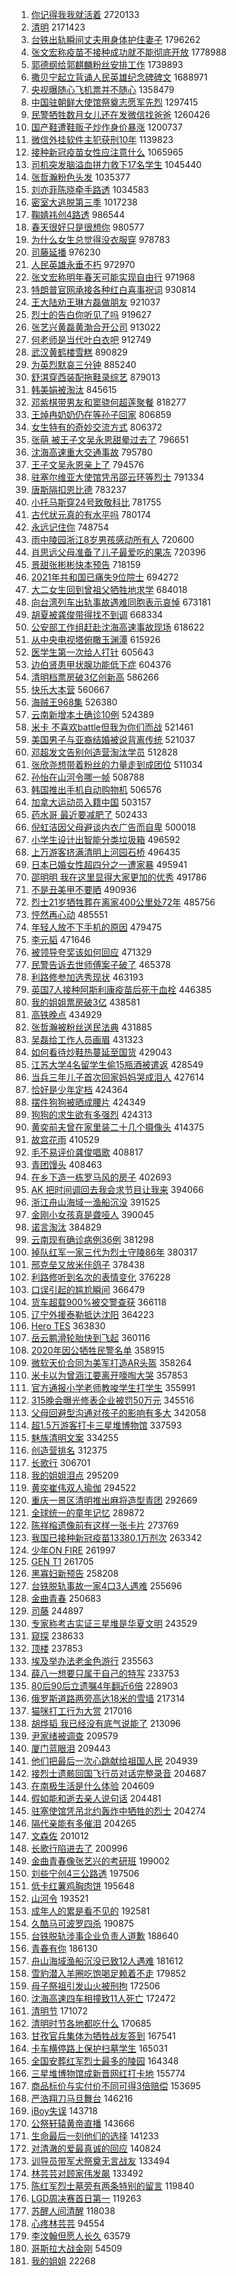 1. [你记得我我就活着](https://s.weibo.com/weibo?q=%23%E4%BD%A0%E8%AE%B0%E5%BE%97%E6%88%91%E6%88%91%E5%B0%B1%E6%B4%BB%E7%9D%80%23&Refer=top) 2720133
1. [清明](https://s.weibo.com/weibo?q=%23%E6%B8%85%E6%98%8E%23&Refer=top) 2171423
1. [台铁出轨瞬间丈夫用身体护住妻子](https://s.weibo.com/weibo?q=%E5%8F%B0%E9%93%81%E5%87%BA%E8%BD%A8%E7%9E%AC%E9%97%B4%E4%B8%88%E5%A4%AB%E7%94%A8%E8%BA%AB%E4%BD%93%E6%8A%A4%E4%BD%8F%E5%A6%BB%E5%AD%90&Refer=top) 1796262
1. [张文宏称疫苗不接种成功就不能彻底开放](https://s.weibo.com/weibo?q=%23%E5%BC%A0%E6%96%87%E5%AE%8F%E7%A7%B0%E7%96%AB%E8%8B%97%E4%B8%8D%E6%8E%A5%E7%A7%8D%E6%88%90%E5%8A%9F%E5%B0%B1%E4%B8%8D%E8%83%BD%E5%BD%BB%E5%BA%95%E5%BC%80%E6%94%BE%23&Refer=top) 1778988
1. [郭德纲给郭麒麟粉丝安排工作](https://s.weibo.com/weibo?q=%E9%83%AD%E5%BE%B7%E7%BA%B2%E7%BB%99%E9%83%AD%E9%BA%92%E9%BA%9F%E7%B2%89%E4%B8%9D%E5%AE%89%E6%8E%92%E5%B7%A5%E4%BD%9C&Refer=top) 1739893
1. [撒贝宁起立背诵人民英雄纪念碑碑文](https://s.weibo.com/weibo?q=%23%E6%92%92%E8%B4%9D%E5%AE%81%E8%B5%B7%E7%AB%8B%E8%83%8C%E8%AF%B5%E4%BA%BA%E6%B0%91%E8%8B%B1%E9%9B%84%E7%BA%AA%E5%BF%B5%E7%A2%91%E7%A2%91%E6%96%87%23&Refer=top) 1688971
1. [央视曝随心飞机票并不随心](https://s.weibo.com/weibo?q=%E5%A4%AE%E8%A7%86%E6%9B%9D%E9%9A%8F%E5%BF%83%E9%A3%9E%E6%9C%BA%E7%A5%A8%E5%B9%B6%E4%B8%8D%E9%9A%8F%E5%BF%83&Refer=top) 1358479
1. [中国驻朝鲜大使馆祭奠志愿军先烈](https://s.weibo.com/weibo?q=%23%E4%B8%AD%E5%9B%BD%E9%A9%BB%E6%9C%9D%E9%B2%9C%E5%A4%A7%E4%BD%BF%E9%A6%86%E7%A5%AD%E5%A5%A0%E5%BF%97%E6%84%BF%E5%86%9B%E5%85%88%E7%83%88%23&Refer=top) 1297415
1. [民警牺牲数月女儿还在发微信找爸爸](https://s.weibo.com/weibo?q=%23%E6%B0%91%E8%AD%A6%E7%89%BA%E7%89%B2%E6%95%B0%E6%9C%88%E5%A5%B3%E5%84%BF%E8%BF%98%E5%9C%A8%E5%8F%91%E5%BE%AE%E4%BF%A1%E6%89%BE%E7%88%B8%E7%88%B8%23&Refer=top) 1260426
1. [国产鞋遭鞋贩子炒作身价暴涨](https://s.weibo.com/weibo?q=%23%E5%9B%BD%E4%BA%A7%E9%9E%8B%E9%81%AD%E9%9E%8B%E8%B4%A9%E5%AD%90%E7%82%92%E4%BD%9C%E8%BA%AB%E4%BB%B7%E6%9A%B4%E6%B6%A8%23&Refer=top) 1200737
1. [微信外挂软件主犯获刑10年](https://s.weibo.com/weibo?q=%E5%BE%AE%E4%BF%A1%E5%A4%96%E6%8C%82%E8%BD%AF%E4%BB%B6%E4%B8%BB%E7%8A%AF%E8%8E%B7%E5%88%9110%E5%B9%B4&Refer=top) 1139823
1. [接种新冠疫苗女性应注意什么](https://s.weibo.com/weibo?q=%23%E6%8E%A5%E7%A7%8D%E6%96%B0%E5%86%A0%E7%96%AB%E8%8B%97%E5%A5%B3%E6%80%A7%E5%BA%94%E6%B3%A8%E6%84%8F%E4%BB%80%E4%B9%88%23&Refer=top) 1065965
1. [司机突发脑溢血拼力救下17名学生](https://s.weibo.com/weibo?q=%E5%8F%B8%E6%9C%BA%E7%AA%81%E5%8F%91%E8%84%91%E6%BA%A2%E8%A1%80%E6%8B%BC%E5%8A%9B%E6%95%91%E4%B8%8B17%E5%90%8D%E5%AD%A6%E7%94%9F&Refer=top) 1045440
1. [张哲瀚粉色头发](https://s.weibo.com/weibo?q=%23%E5%BC%A0%E5%93%B2%E7%80%9A%E7%B2%89%E8%89%B2%E5%A4%B4%E5%8F%91%23&Refer=top) 1035377
1. [刘亦菲陈晓牵手路透](https://s.weibo.com/weibo?q=%E5%88%98%E4%BA%A6%E8%8F%B2%E9%99%88%E6%99%93%E7%89%B5%E6%89%8B%E8%B7%AF%E9%80%8F&Refer=top) 1034583
1. [密室大逃脱第三季](https://s.weibo.com/weibo?q=%23%E5%AF%86%E5%AE%A4%E5%A4%A7%E9%80%83%E8%84%B1%E7%AC%AC%E4%B8%89%E5%AD%A3%23&Refer=top) 1017238
1. [鞠婧祎创4路透](https://s.weibo.com/weibo?q=%23%E9%9E%A0%E5%A9%A7%E7%A5%8E%E5%88%9B4%E8%B7%AF%E9%80%8F%23&Refer=top) 986544
1. [春天很好只是很想你](https://s.weibo.com/weibo?q=%23%E6%98%A5%E5%A4%A9%E5%BE%88%E5%A5%BD%E5%8F%AA%E6%98%AF%E5%BE%88%E6%83%B3%E4%BD%A0%23&Refer=top) 980577
1. [为什么女生总觉得没衣服穿](https://s.weibo.com/weibo?q=%23%E4%B8%BA%E4%BB%80%E4%B9%88%E5%A5%B3%E7%94%9F%E6%80%BB%E8%A7%89%E5%BE%97%E6%B2%A1%E8%A1%A3%E6%9C%8D%E7%A9%BF%23&Refer=top) 978783
1. [司藤延播](https://s.weibo.com/weibo?q=%E5%8F%B8%E8%97%A4%E5%BB%B6%E6%92%AD&Refer=top) 976230
1. [人民英雄永垂不朽](https://s.weibo.com/weibo?q=%23%E4%BA%BA%E6%B0%91%E8%8B%B1%E9%9B%84%E6%B0%B8%E5%9E%82%E4%B8%8D%E6%9C%BD%23&Refer=top) 972970
1. [张文宏称明年春天可能实现自由行](https://s.weibo.com/weibo?q=%E5%BC%A0%E6%96%87%E5%AE%8F%E7%A7%B0%E6%98%8E%E5%B9%B4%E6%98%A5%E5%A4%A9%E5%8F%AF%E8%83%BD%E5%AE%9E%E7%8E%B0%E8%87%AA%E7%94%B1%E8%A1%8C&Refer=top) 971968
1. [特朗普官网承接各种红白喜事祝词](https://s.weibo.com/weibo?q=%E7%89%B9%E6%9C%97%E6%99%AE%E5%AE%98%E7%BD%91%E6%89%BF%E6%8E%A5%E5%90%84%E7%A7%8D%E7%BA%A2%E7%99%BD%E5%96%9C%E4%BA%8B%E7%A5%9D%E8%AF%8D&Refer=top) 930814
1. [王大陆劝王琳方磊做朋友](https://s.weibo.com/weibo?q=%23%E7%8E%8B%E5%A4%A7%E9%99%86%E5%8A%9D%E7%8E%8B%E7%90%B3%E6%96%B9%E7%A3%8A%E5%81%9A%E6%9C%8B%E5%8F%8B%23&Refer=top) 921037
1. [烈士的告白你听见了吗](https://s.weibo.com/weibo?q=%23%E7%83%88%E5%A3%AB%E7%9A%84%E5%91%8A%E7%99%BD%E4%BD%A0%E5%90%AC%E8%A7%81%E4%BA%86%E5%90%97%23&Refer=top) 919627
1. [张艺兴黄磊黄渤合开公司](https://s.weibo.com/weibo?q=%23%E5%BC%A0%E8%89%BA%E5%85%B4%E9%BB%84%E7%A3%8A%E9%BB%84%E6%B8%A4%E5%90%88%E5%BC%80%E5%85%AC%E5%8F%B8%23&Refer=top) 913022
1. [何老师是当代叶白衣吧](https://s.weibo.com/weibo?q=%23%E4%BD%95%E8%80%81%E5%B8%88%E6%98%AF%E5%BD%93%E4%BB%A3%E5%8F%B6%E7%99%BD%E8%A1%A3%E5%90%A7%23&Refer=top) 912749
1. [武汉黄鹤楼雪糕](https://s.weibo.com/weibo?q=%23%E6%AD%A6%E6%B1%89%E9%BB%84%E9%B9%A4%E6%A5%BC%E9%9B%AA%E7%B3%95%23&Refer=top) 890829
1. [为英烈默哀三分钟](https://s.weibo.com/weibo?q=%23%E4%B8%BA%E8%8B%B1%E7%83%88%E9%BB%98%E5%93%80%E4%B8%89%E5%88%86%E9%92%9F%23&Refer=top) 885240
1. [舒淇穿西装配拖鞋录综艺](https://s.weibo.com/weibo?q=%23%E8%88%92%E6%B7%87%E7%A9%BF%E8%A5%BF%E8%A3%85%E9%85%8D%E6%8B%96%E9%9E%8B%E5%BD%95%E7%BB%BC%E8%89%BA%23&Refer=top) 879013
1. [韩美娟被淘汰](https://s.weibo.com/weibo?q=%23%E9%9F%A9%E7%BE%8E%E5%A8%9F%E8%A2%AB%E6%B7%98%E6%B1%B0%23&Refer=top) 845615
1. [邓紫棋带男友和窦骁何超莲聚餐](https://s.weibo.com/weibo?q=%E9%82%93%E7%B4%AB%E6%A3%8B%E5%B8%A6%E7%94%B7%E5%8F%8B%E5%92%8C%E7%AA%A6%E9%AA%81%E4%BD%95%E8%B6%85%E8%8E%B2%E8%81%9A%E9%A4%90&Refer=top) 818277
1. [王焯冉奶奶仍在等孙子回家](https://s.weibo.com/weibo?q=%E7%8E%8B%E7%84%AF%E5%86%89%E5%A5%B6%E5%A5%B6%E4%BB%8D%E5%9C%A8%E7%AD%89%E5%AD%99%E5%AD%90%E5%9B%9E%E5%AE%B6&Refer=top) 806859
1. [女生特有的奇妙交流方式](https://s.weibo.com/weibo?q=%23%E5%A5%B3%E7%94%9F%E7%89%B9%E6%9C%89%E7%9A%84%E5%A5%87%E5%A6%99%E4%BA%A4%E6%B5%81%E6%96%B9%E5%BC%8F%23&Refer=top) 806372
1. [张萌 被王子文吴永恩甜晕过去了](https://s.weibo.com/weibo?q=%E5%BC%A0%E8%90%8C%20%E8%A2%AB%E7%8E%8B%E5%AD%90%E6%96%87%E5%90%B4%E6%B0%B8%E6%81%A9%E7%94%9C%E6%99%95%E8%BF%87%E5%8E%BB%E4%BA%86&Refer=top) 796651
1. [沈海高速重大交通事故](https://s.weibo.com/weibo?q=%E6%B2%88%E6%B5%B7%E9%AB%98%E9%80%9F%E9%87%8D%E5%A4%A7%E4%BA%A4%E9%80%9A%E4%BA%8B%E6%95%85&Refer=top) 795780
1. [王子文吴永恩亲上了](https://s.weibo.com/weibo?q=%E7%8E%8B%E5%AD%90%E6%96%87%E5%90%B4%E6%B0%B8%E6%81%A9%E4%BA%B2%E4%B8%8A%E4%BA%86&Refer=top) 794576
1. [驻塞尔维亚大使馆凭吊邵云环等烈士](https://s.weibo.com/weibo?q=%23%E9%A9%BB%E5%A1%9E%E5%B0%94%E7%BB%B4%E4%BA%9A%E5%A4%A7%E4%BD%BF%E9%A6%86%E5%87%AD%E5%90%8A%E9%82%B5%E4%BA%91%E7%8E%AF%E7%AD%89%E7%83%88%E5%A3%AB%23&Refer=top) 791334
1. [唐斯隔扣恩比德](https://s.weibo.com/weibo?q=%E5%94%90%E6%96%AF%E9%9A%94%E6%89%A3%E6%81%A9%E6%AF%94%E5%BE%B7&Refer=top) 783237
1. [小托马斯穿24号致敬科比](https://s.weibo.com/weibo?q=%E5%B0%8F%E6%89%98%E9%A9%AC%E6%96%AF%E7%A9%BF24%E5%8F%B7%E8%87%B4%E6%95%AC%E7%A7%91%E6%AF%94&Refer=top) 781755
1. [古代状元真的有水平吗](https://s.weibo.com/weibo?q=%23%E5%8F%A4%E4%BB%A3%E7%8A%B6%E5%85%83%E7%9C%9F%E7%9A%84%E6%9C%89%E6%B0%B4%E5%B9%B3%E5%90%97%23&Refer=top) 780174
1. [永远记住你](https://s.weibo.com/weibo?q=%23%E6%B0%B8%E8%BF%9C%E8%AE%B0%E4%BD%8F%E4%BD%A0%23&Refer=top) 748754
1. [雨中陵园浙江8岁男孩感动所有人](https://s.weibo.com/weibo?q=%23%E9%9B%A8%E4%B8%AD%E9%99%B5%E5%9B%AD%E6%B5%99%E6%B1%9F8%E5%B2%81%E7%94%B7%E5%AD%A9%E6%84%9F%E5%8A%A8%E6%89%80%E6%9C%89%E4%BA%BA%23&Refer=top) 720600
1. [肖思远父母准备了儿子最爱吃的果冻](https://s.weibo.com/weibo?q=%E8%82%96%E6%80%9D%E8%BF%9C%E7%88%B6%E6%AF%8D%E5%87%86%E5%A4%87%E4%BA%86%E5%84%BF%E5%AD%90%E6%9C%80%E7%88%B1%E5%90%83%E7%9A%84%E6%9E%9C%E5%86%BB&Refer=top) 720396
1. [景甜张彬彬快本预告](https://s.weibo.com/weibo?q=%23%E6%99%AF%E7%94%9C%E5%BC%A0%E5%BD%AC%E5%BD%AC%E5%BF%AB%E6%9C%AC%E9%A2%84%E5%91%8A%23&Refer=top) 718159
1. [2021年共和国已痛失9位院士](https://s.weibo.com/weibo?q=%232021%E5%B9%B4%E5%85%B1%E5%92%8C%E5%9B%BD%E5%B7%B2%E7%97%9B%E5%A4%B19%E4%BD%8D%E9%99%A2%E5%A3%AB%23&Refer=top) 694272
1. [大二女生回到曾祖父牺牲地求学](https://s.weibo.com/weibo?q=%E5%A4%A7%E4%BA%8C%E5%A5%B3%E7%94%9F%E5%9B%9E%E5%88%B0%E6%9B%BE%E7%A5%96%E7%88%B6%E7%89%BA%E7%89%B2%E5%9C%B0%E6%B1%82%E5%AD%A6&Refer=top) 684018
1. [向台湾列车出轨事故遇难同胞表示哀悼](https://s.weibo.com/weibo?q=%23%E5%90%91%E5%8F%B0%E6%B9%BE%E5%88%97%E8%BD%A6%E5%87%BA%E8%BD%A8%E4%BA%8B%E6%95%85%E9%81%87%E9%9A%BE%E5%90%8C%E8%83%9E%E8%A1%A8%E7%A4%BA%E5%93%80%E6%82%BC%23&Refer=top) 673181
1. [胡夏被龚俊带得找不到调](https://s.weibo.com/weibo?q=%23%E8%83%A1%E5%A4%8F%E8%A2%AB%E9%BE%9A%E4%BF%8A%E5%B8%A6%E5%BE%97%E6%89%BE%E4%B8%8D%E5%88%B0%E8%B0%83%23&Refer=top) 668334
1. [公安部工作组赶赴沈海高速事故现场](https://s.weibo.com/weibo?q=%23%E5%85%AC%E5%AE%89%E9%83%A8%E5%B7%A5%E4%BD%9C%E7%BB%84%E8%B5%B6%E8%B5%B4%E6%B2%88%E6%B5%B7%E9%AB%98%E9%80%9F%E4%BA%8B%E6%95%85%E7%8E%B0%E5%9C%BA%23&Refer=top) 618622
1. [从中央电视塔俯瞰玉渊潭](https://s.weibo.com/weibo?q=%E4%BB%8E%E4%B8%AD%E5%A4%AE%E7%94%B5%E8%A7%86%E5%A1%94%E4%BF%AF%E7%9E%B0%E7%8E%89%E6%B8%8A%E6%BD%AD&Refer=top) 615926
1. [医学生第一次给人打针](https://s.weibo.com/weibo?q=%23%E5%8C%BB%E5%AD%A6%E7%94%9F%E7%AC%AC%E4%B8%80%E6%AC%A1%E7%BB%99%E4%BA%BA%E6%89%93%E9%92%88%23&Refer=top) 605643
1. [边伯贤患甲状腺功能低下症](https://s.weibo.com/weibo?q=%23%E8%BE%B9%E4%BC%AF%E8%B4%A4%E6%82%A3%E7%94%B2%E7%8A%B6%E8%85%BA%E5%8A%9F%E8%83%BD%E4%BD%8E%E4%B8%8B%E7%97%87%23&Refer=top) 604376
1. [清明档票房破3亿创新高](https://s.weibo.com/weibo?q=%E6%B8%85%E6%98%8E%E6%A1%A3%E7%A5%A8%E6%88%BF%E7%A0%B43%E4%BA%BF%E5%88%9B%E6%96%B0%E9%AB%98&Refer=top) 586266
1. [快乐大本营](https://s.weibo.com/weibo?q=%E5%BF%AB%E4%B9%90%E5%A4%A7%E6%9C%AC%E8%90%A5&Refer=top) 560667
1. [海贼王968集](https://s.weibo.com/weibo?q=%23%E6%B5%B7%E8%B4%BC%E7%8E%8B968%E9%9B%86%23&Refer=top) 526380
1. [云南新增本土确诊10例](https://s.weibo.com/weibo?q=%23%E4%BA%91%E5%8D%97%E6%96%B0%E5%A2%9E%E6%9C%AC%E5%9C%9F%E7%A1%AE%E8%AF%8A10%E4%BE%8B%23&Refer=top) 524389
1. [米卡 不喜欢battle但我为你们而战](https://s.weibo.com/weibo?q=%E7%B1%B3%E5%8D%A1%20%E4%B8%8D%E5%96%9C%E6%AC%A2battle%E4%BD%86%E6%88%91%E4%B8%BA%E4%BD%A0%E4%BB%AC%E8%80%8C%E6%88%98&Refer=top) 521461
1. [美国男子与亚裔结婚被说背离传统](https://s.weibo.com/weibo?q=%23%E7%BE%8E%E5%9B%BD%E7%94%B7%E5%AD%90%E4%B8%8E%E4%BA%9A%E8%A3%94%E7%BB%93%E5%A9%9A%E8%A2%AB%E8%AF%B4%E8%83%8C%E7%A6%BB%E4%BC%A0%E7%BB%9F%23&Refer=top) 521037
1. [邓超发文告别创造营淘汰学员](https://s.weibo.com/weibo?q=%23%E9%82%93%E8%B6%85%E5%8F%91%E6%96%87%E5%91%8A%E5%88%AB%E5%88%9B%E9%80%A0%E8%90%A5%E6%B7%98%E6%B1%B0%E5%AD%A6%E5%91%98%23&Refer=top) 512828
1. [张欣尧想带着粉丝的力量走到成团位](https://s.weibo.com/weibo?q=%23%E5%BC%A0%E6%AC%A3%E5%B0%A7%E6%83%B3%E5%B8%A6%E7%9D%80%E7%B2%89%E4%B8%9D%E7%9A%84%E5%8A%9B%E9%87%8F%E8%B5%B0%E5%88%B0%E6%88%90%E5%9B%A2%E4%BD%8D%23&Refer=top) 511034
1. [孙怡在山河令哪一帧](https://s.weibo.com/weibo?q=%23%E5%AD%99%E6%80%A1%E5%9C%A8%E5%B1%B1%E6%B2%B3%E4%BB%A4%E5%93%AA%E4%B8%80%E5%B8%A7%23&Refer=top) 508788
1. [韩国推出手机自动购物机](https://s.weibo.com/weibo?q=%23%E9%9F%A9%E5%9B%BD%E6%8E%A8%E5%87%BA%E6%89%8B%E6%9C%BA%E8%87%AA%E5%8A%A8%E8%B4%AD%E7%89%A9%E6%9C%BA%23&Refer=top) 506576
1. [加拿大运动员入籍中国](https://s.weibo.com/weibo?q=%E5%8A%A0%E6%8B%BF%E5%A4%A7%E8%BF%90%E5%8A%A8%E5%91%98%E5%85%A5%E7%B1%8D%E4%B8%AD%E5%9B%BD&Refer=top) 503157
1. [药水哥 最近要减肥了](https://s.weibo.com/weibo?q=%E8%8D%AF%E6%B0%B4%E5%93%A5%20%E6%9C%80%E8%BF%91%E8%A6%81%E5%87%8F%E8%82%A5%E4%BA%86&Refer=top) 502433
1. [倪虹洁因父母避谈内衣广告而自卑](https://s.weibo.com/weibo?q=%23%E5%80%AA%E8%99%B9%E6%B4%81%E5%9B%A0%E7%88%B6%E6%AF%8D%E9%81%BF%E8%B0%88%E5%86%85%E8%A1%A3%E5%B9%BF%E5%91%8A%E8%80%8C%E8%87%AA%E5%8D%91%23&Refer=top) 500018
1. [小学生设计出智能分类垃圾箱](https://s.weibo.com/weibo?q=%23%E5%B0%8F%E5%AD%A6%E7%94%9F%E8%AE%BE%E8%AE%A1%E5%87%BA%E6%99%BA%E8%83%BD%E5%88%86%E7%B1%BB%E5%9E%83%E5%9C%BE%E7%AE%B1%23&Refer=top) 496592
1. [上万游客挤满清明上河园石桥](https://s.weibo.com/weibo?q=%23%E4%B8%8A%E4%B8%87%E6%B8%B8%E5%AE%A2%E6%8C%A4%E6%BB%A1%E6%B8%85%E6%98%8E%E4%B8%8A%E6%B2%B3%E5%9B%AD%E7%9F%B3%E6%A1%A5%23&Refer=top) 496435
1. [日本已婚女性超四分之一遭家暴](https://s.weibo.com/weibo?q=%23%E6%97%A5%E6%9C%AC%E5%B7%B2%E5%A9%9A%E5%A5%B3%E6%80%A7%E8%B6%85%E5%9B%9B%E5%88%86%E4%B9%8B%E4%B8%80%E9%81%AD%E5%AE%B6%E6%9A%B4%23&Refer=top) 495941
1. [邵明明 我在这里显得大家更加的优秀](https://s.weibo.com/weibo?q=%E9%82%B5%E6%98%8E%E6%98%8E%20%E6%88%91%E5%9C%A8%E8%BF%99%E9%87%8C%E6%98%BE%E5%BE%97%E5%A4%A7%E5%AE%B6%E6%9B%B4%E5%8A%A0%E7%9A%84%E4%BC%98%E7%A7%80&Refer=top) 491786
1. [不是丑美甲不要晒](https://s.weibo.com/weibo?q=%23%E4%B8%8D%E6%98%AF%E4%B8%91%E7%BE%8E%E7%94%B2%E4%B8%8D%E8%A6%81%E6%99%92%23&Refer=top) 490936
1. [烈士21岁牺牲葬在离家400公里处72年](https://s.weibo.com/weibo?q=%23%E7%83%88%E5%A3%AB21%E5%B2%81%E7%89%BA%E7%89%B2%E8%91%AC%E5%9C%A8%E7%A6%BB%E5%AE%B6400%E5%85%AC%E9%87%8C%E5%A4%8472%E5%B9%B4%23&Refer=top) 485756
1. [怦然再心动](https://s.weibo.com/weibo?q=%E6%80%A6%E7%84%B6%E5%86%8D%E5%BF%83%E5%8A%A8&Refer=top) 485551
1. [年轻人放不下手机的原因](https://s.weibo.com/weibo?q=%23%E5%B9%B4%E8%BD%BB%E4%BA%BA%E6%94%BE%E4%B8%8D%E4%B8%8B%E6%89%8B%E6%9C%BA%E7%9A%84%E5%8E%9F%E5%9B%A0%23&Refer=top) 479475
1. [李元韬](https://s.weibo.com/weibo?q=%E6%9D%8E%E5%85%83%E9%9F%AC&Refer=top) 471646
1. [被领导夸奖该如何回应](https://s.weibo.com/weibo?q=%23%E8%A2%AB%E9%A2%86%E5%AF%BC%E5%A4%B8%E5%A5%96%E8%AF%A5%E5%A6%82%E4%BD%95%E5%9B%9E%E5%BA%94%23&Refer=top) 471329
1. [民警告诉去世师傅案子破了](https://s.weibo.com/weibo?q=%23%E6%B0%91%E8%AD%A6%E5%91%8A%E8%AF%89%E5%8E%BB%E4%B8%96%E5%B8%88%E5%82%85%E6%A1%88%E5%AD%90%E7%A0%B4%E4%BA%86%23&Refer=top) 465378
1. [利路修参加选秀现状](https://s.weibo.com/weibo?q=%23%E5%88%A9%E8%B7%AF%E4%BF%AE%E5%8F%82%E5%8A%A0%E9%80%89%E7%A7%80%E7%8E%B0%E7%8A%B6%23&Refer=top) 463193
1. [英国7人接种阿斯利康疫苗后死于血栓](https://s.weibo.com/weibo?q=%E8%8B%B1%E5%9B%BD7%E4%BA%BA%E6%8E%A5%E7%A7%8D%E9%98%BF%E6%96%AF%E5%88%A9%E5%BA%B7%E7%96%AB%E8%8B%97%E5%90%8E%E6%AD%BB%E4%BA%8E%E8%A1%80%E6%A0%93&Refer=top) 446385
1. [我的姐姐票房破3亿](https://s.weibo.com/weibo?q=%23%E6%88%91%E7%9A%84%E5%A7%90%E5%A7%90%E7%A5%A8%E6%88%BF%E7%A0%B43%E4%BA%BF%23&Refer=top) 438581
1. [高铁晚点](https://s.weibo.com/weibo?q=%E9%AB%98%E9%93%81%E6%99%9A%E7%82%B9&Refer=top) 434929
1. [张哲瀚被粉丝送民法典](https://s.weibo.com/weibo?q=%23%E5%BC%A0%E5%93%B2%E7%80%9A%E8%A2%AB%E7%B2%89%E4%B8%9D%E9%80%81%E6%B0%91%E6%B3%95%E5%85%B8%23&Refer=top) 431885
1. [吴磊给工作人员画眉](https://s.weibo.com/weibo?q=%23%E5%90%B4%E7%A3%8A%E7%BB%99%E5%B7%A5%E4%BD%9C%E4%BA%BA%E5%91%98%E7%94%BB%E7%9C%89%23&Refer=top) 431323
1. [如何看待炒鞋热蔓延至国货](https://s.weibo.com/weibo?q=%23%E5%A6%82%E4%BD%95%E7%9C%8B%E5%BE%85%E7%82%92%E9%9E%8B%E7%83%AD%E8%94%93%E5%BB%B6%E8%87%B3%E5%9B%BD%E8%B4%A7%23&Refer=top) 429043
1. [江苏大学4名留学生偷15瓶酒被遣返](https://s.weibo.com/weibo?q=%E6%B1%9F%E8%8B%8F%E5%A4%A7%E5%AD%A64%E5%90%8D%E7%95%99%E5%AD%A6%E7%94%9F%E5%81%B715%E7%93%B6%E9%85%92%E8%A2%AB%E9%81%A3%E8%BF%94&Refer=top) 428549
1. [当兵三年儿子首次回家妈妈哭成泪人](https://s.weibo.com/weibo?q=%E5%BD%93%E5%85%B5%E4%B8%89%E5%B9%B4%E5%84%BF%E5%AD%90%E9%A6%96%E6%AC%A1%E5%9B%9E%E5%AE%B6%E5%A6%88%E5%A6%88%E5%93%AD%E6%88%90%E6%B3%AA%E4%BA%BA&Refer=top) 427614
1. [恰好是少年定档](https://s.weibo.com/weibo?q=%23%E6%81%B0%E5%A5%BD%E6%98%AF%E5%B0%91%E5%B9%B4%E5%AE%9A%E6%A1%A3%23&Refer=top) 424364
1. [摆件狗狗被晒成腰片](https://s.weibo.com/weibo?q=%23%E6%91%86%E4%BB%B6%E7%8B%97%E7%8B%97%E8%A2%AB%E6%99%92%E6%88%90%E8%85%B0%E7%89%87%23&Refer=top) 424349
1. [狗狗的求生欲有多强烈](https://s.weibo.com/weibo?q=%23%E7%8B%97%E7%8B%97%E7%9A%84%E6%B1%82%E7%94%9F%E6%AC%B2%E6%9C%89%E5%A4%9A%E5%BC%BA%E7%83%88%23&Refer=top) 424313
1. [黄奕前夫曾在家里装二十几个摄像头](https://s.weibo.com/weibo?q=%23%E9%BB%84%E5%A5%95%E5%89%8D%E5%A4%AB%E6%9B%BE%E5%9C%A8%E5%AE%B6%E9%87%8C%E8%A3%85%E4%BA%8C%E5%8D%81%E5%87%A0%E4%B8%AA%E6%91%84%E5%83%8F%E5%A4%B4%23&Refer=top) 414375
1. [故宫花雨](https://s.weibo.com/weibo?q=%23%E6%95%85%E5%AE%AB%E8%8A%B1%E9%9B%A8%23&Refer=top) 410529
1. [毛不易评价龚俊唱歌](https://s.weibo.com/weibo?q=%23%E6%AF%9B%E4%B8%8D%E6%98%93%E8%AF%84%E4%BB%B7%E9%BE%9A%E4%BF%8A%E5%94%B1%E6%AD%8C%23&Refer=top) 408817
1. [青团馒头](https://s.weibo.com/weibo?q=%23%E9%9D%92%E5%9B%A2%E9%A6%92%E5%A4%B4%23&Refer=top) 408463
1. [在乡下造一栋罗马风的房子](https://s.weibo.com/weibo?q=%23%E5%9C%A8%E4%B9%A1%E4%B8%8B%E9%80%A0%E4%B8%80%E6%A0%8B%E7%BD%97%E9%A9%AC%E9%A3%8E%E7%9A%84%E6%88%BF%E5%AD%90%23&Refer=top) 402693
1. [AK 把时间调回去我会求节目让我来](https://s.weibo.com/weibo?q=AK%20%E6%8A%8A%E6%97%B6%E9%97%B4%E8%B0%83%E5%9B%9E%E5%8E%BB%E6%88%91%E4%BC%9A%E6%B1%82%E8%8A%82%E7%9B%AE%E8%AE%A9%E6%88%91%E6%9D%A5&Refer=top) 394066
1. [浙江舟山海域一渔船沉没](https://s.weibo.com/weibo?q=%23%E6%B5%99%E6%B1%9F%E8%88%9F%E5%B1%B1%E6%B5%B7%E5%9F%9F%E4%B8%80%E6%B8%94%E8%88%B9%E6%B2%89%E6%B2%A1%23&Refer=top) 391525
1. [金刚小女孩真是聋哑人](https://s.weibo.com/weibo?q=%E9%87%91%E5%88%9A%E5%B0%8F%E5%A5%B3%E5%AD%A9%E7%9C%9F%E6%98%AF%E8%81%8B%E5%93%91%E4%BA%BA&Refer=top) 390045
1. [诺言淘汰](https://s.weibo.com/weibo?q=%E8%AF%BA%E8%A8%80%E6%B7%98%E6%B1%B0&Refer=top) 384829
1. [云南现有确诊病例36例](https://s.weibo.com/weibo?q=%E4%BA%91%E5%8D%97%E7%8E%B0%E6%9C%89%E7%A1%AE%E8%AF%8A%E7%97%85%E4%BE%8B36%E4%BE%8B&Refer=top) 381298
1. [掉队红军一家三代为烈士守陵86年](https://s.weibo.com/weibo?q=%E6%8E%89%E9%98%9F%E7%BA%A2%E5%86%9B%E4%B8%80%E5%AE%B6%E4%B8%89%E4%BB%A3%E4%B8%BA%E7%83%88%E5%A3%AB%E5%AE%88%E9%99%B586%E5%B9%B4&Refer=top) 380317
1. [邢克垒又放米佧鸽子](https://s.weibo.com/weibo?q=%23%E9%82%A2%E5%85%8B%E5%9E%92%E5%8F%88%E6%94%BE%E7%B1%B3%E4%BD%A7%E9%B8%BD%E5%AD%90%23&Refer=top) 378438
1. [利路修听到名次的表情变化](https://s.weibo.com/weibo?q=%23%E5%88%A9%E8%B7%AF%E4%BF%AE%E5%90%AC%E5%88%B0%E5%90%8D%E6%AC%A1%E7%9A%84%E8%A1%A8%E6%83%85%E5%8F%98%E5%8C%96%23&Refer=top) 376228
1. [口误引起的尴尬瞬间](https://s.weibo.com/weibo?q=%23%E5%8F%A3%E8%AF%AF%E5%BC%95%E8%B5%B7%E7%9A%84%E5%B0%B4%E5%B0%AC%E7%9E%AC%E9%97%B4%23&Refer=top) 366479
1. [货车超载900%被交警查获](https://s.weibo.com/weibo?q=%23%E8%B4%A7%E8%BD%A6%E8%B6%85%E8%BD%BD900%25%E8%A2%AB%E4%BA%A4%E8%AD%A6%E6%9F%A5%E8%8E%B7%23&Refer=top) 366118
1. [辽宁外援泰勒抵达沈阳](https://s.weibo.com/weibo?q=%E8%BE%BD%E5%AE%81%E5%A4%96%E6%8F%B4%E6%B3%B0%E5%8B%92%E6%8A%B5%E8%BE%BE%E6%B2%88%E9%98%B3&Refer=top) 364223
1. [Hero TES](https://s.weibo.com/weibo?q=Hero%20TES&Refer=top) 363830
1. [岳云鹏滑轮胎快到飞起](https://s.weibo.com/weibo?q=%E5%B2%B3%E4%BA%91%E9%B9%8F%E6%BB%91%E8%BD%AE%E8%83%8E%E5%BF%AB%E5%88%B0%E9%A3%9E%E8%B5%B7&Refer=top) 360116
1. [2020年因公牺牲民警名单](https://s.weibo.com/weibo?q=%232020%E5%B9%B4%E5%9B%A0%E5%85%AC%E7%89%BA%E7%89%B2%E6%B0%91%E8%AD%A6%E5%90%8D%E5%8D%95%23&Refer=top) 358915
1. [微软天价合同为美军打造AR头盔](https://s.weibo.com/weibo?q=%E5%BE%AE%E8%BD%AF%E5%A4%A9%E4%BB%B7%E5%90%88%E5%90%8C%E4%B8%BA%E7%BE%8E%E5%86%9B%E6%89%93%E9%80%A0AR%E5%A4%B4%E7%9B%94&Refer=top) 358264
1. [米卡以为曾涵江要离开嚎啕大哭](https://s.weibo.com/weibo?q=%23%E7%B1%B3%E5%8D%A1%E4%BB%A5%E4%B8%BA%E6%9B%BE%E6%B6%B5%E6%B1%9F%E8%A6%81%E7%A6%BB%E5%BC%80%E5%9A%8E%E5%95%95%E5%A4%A7%E5%93%AD%23&Refer=top) 357853
1. [官方通报小学老师教唆学生打学生](https://s.weibo.com/weibo?q=%E5%AE%98%E6%96%B9%E9%80%9A%E6%8A%A5%E5%B0%8F%E5%AD%A6%E8%80%81%E5%B8%88%E6%95%99%E5%94%86%E5%AD%A6%E7%94%9F%E6%89%93%E5%AD%A6%E7%94%9F&Refer=top) 355991
1. [315晚会曝光修表企业被罚50万元](https://s.weibo.com/weibo?q=%23315%E6%99%9A%E4%BC%9A%E6%9B%9D%E5%85%89%E4%BF%AE%E8%A1%A8%E4%BC%81%E4%B8%9A%E8%A2%AB%E7%BD%9A50%E4%B8%87%E5%85%83%23&Refer=top) 345516
1. [父母回避型沟通对孩子的影响有多大](https://s.weibo.com/weibo?q=%23%E7%88%B6%E6%AF%8D%E5%9B%9E%E9%81%BF%E5%9E%8B%E6%B2%9F%E9%80%9A%E5%AF%B9%E5%AD%A9%E5%AD%90%E7%9A%84%E5%BD%B1%E5%93%8D%E6%9C%89%E5%A4%9A%E5%A4%A7%23&Refer=top) 342058
1. [超1.5万游客打卡三星堆博物馆](https://s.weibo.com/weibo?q=%23%E8%B6%851.5%E4%B8%87%E6%B8%B8%E5%AE%A2%E6%89%93%E5%8D%A1%E4%B8%89%E6%98%9F%E5%A0%86%E5%8D%9A%E7%89%A9%E9%A6%86%23&Refer=top) 337593
1. [魅族清明文案](https://s.weibo.com/weibo?q=%E9%AD%85%E6%97%8F%E6%B8%85%E6%98%8E%E6%96%87%E6%A1%88&Refer=top) 334255
1. [创造营排名](https://s.weibo.com/weibo?q=%23%E5%88%9B%E9%80%A0%E8%90%A5%E6%8E%92%E5%90%8D%23&Refer=top) 312375
1. [长歌行](https://s.weibo.com/weibo?q=%E9%95%BF%E6%AD%8C%E8%A1%8C&Refer=top) 306701
1. [我的姐姐泪点](https://s.weibo.com/weibo?q=%E6%88%91%E7%9A%84%E5%A7%90%E5%A7%90%E6%B3%AA%E7%82%B9&Refer=top) 295209
1. [黄奕崔伟双人瑜伽](https://s.weibo.com/weibo?q=%E9%BB%84%E5%A5%95%E5%B4%94%E4%BC%9F%E5%8F%8C%E4%BA%BA%E7%91%9C%E4%BC%BD&Refer=top) 294522
1. [重庆一景区清明推出麻将造型青团](https://s.weibo.com/weibo?q=%E9%87%8D%E5%BA%86%E4%B8%80%E6%99%AF%E5%8C%BA%E6%B8%85%E6%98%8E%E6%8E%A8%E5%87%BA%E9%BA%BB%E5%B0%86%E9%80%A0%E5%9E%8B%E9%9D%92%E5%9B%A2&Refer=top) 292669
1. [全球统一的童年记忆](https://s.weibo.com/weibo?q=%23%E5%85%A8%E7%90%83%E7%BB%9F%E4%B8%80%E7%9A%84%E7%AB%A5%E5%B9%B4%E8%AE%B0%E5%BF%86%23&Refer=top) 289872
1. [陈祥榕遗像前有这样一张卡片](https://s.weibo.com/weibo?q=%23%E9%99%88%E7%A5%A5%E6%A6%95%E9%81%97%E5%83%8F%E5%89%8D%E6%9C%89%E8%BF%99%E6%A0%B7%E4%B8%80%E5%BC%A0%E5%8D%A1%E7%89%87%23&Refer=top) 273769
1. [我国已接种新冠疫苗13380.1万剂次](https://s.weibo.com/weibo?q=%23%E6%88%91%E5%9B%BD%E5%B7%B2%E6%8E%A5%E7%A7%8D%E6%96%B0%E5%86%A0%E7%96%AB%E8%8B%9713380.1%E4%B8%87%E5%89%82%E6%AC%A1%23&Refer=top) 263342
1. [少年ON FIRE](https://s.weibo.com/weibo?q=%E5%B0%91%E5%B9%B4ON%20FIRE&Refer=top) 261997
1. [GEN T1](https://s.weibo.com/weibo?q=GEN%20T1&Refer=top) 261705
1. [黑寡妇新预告](https://s.weibo.com/weibo?q=%E9%BB%91%E5%AF%A1%E5%A6%87%E6%96%B0%E9%A2%84%E5%91%8A&Refer=top) 258208
1. [台铁脱轨事故一家4口3人遇难](https://s.weibo.com/weibo?q=%E5%8F%B0%E9%93%81%E8%84%B1%E8%BD%A8%E4%BA%8B%E6%95%85%E4%B8%80%E5%AE%B64%E5%8F%A33%E4%BA%BA%E9%81%87%E9%9A%BE&Refer=top) 255696
1. [金曲青春](https://s.weibo.com/weibo?q=%E9%87%91%E6%9B%B2%E9%9D%92%E6%98%A5&Refer=top) 250683
1. [司藤](https://s.weibo.com/weibo?q=%E5%8F%B8%E8%97%A4&Refer=top) 244897
1. [专家称考古实证三星堆是华夏文明](https://s.weibo.com/weibo?q=%23%E4%B8%93%E5%AE%B6%E7%A7%B0%E8%80%83%E5%8F%A4%E5%AE%9E%E8%AF%81%E4%B8%89%E6%98%9F%E5%A0%86%E6%98%AF%E5%8D%8E%E5%A4%8F%E6%96%87%E6%98%8E%23&Refer=top) 243529
1. [窥探](https://s.weibo.com/weibo?q=%E7%AA%A5%E6%8E%A2&Refer=top) 238633
1. [顶楼](https://s.weibo.com/weibo?q=%E9%A1%B6%E6%A5%BC&Refer=top) 237853
1. [埃及举办法老金色游行](https://s.weibo.com/weibo?q=%23%E5%9F%83%E5%8F%8A%E4%B8%BE%E5%8A%9E%E6%B3%95%E8%80%81%E9%87%91%E8%89%B2%E6%B8%B8%E8%A1%8C%23&Refer=top) 235563
1. [薛八一想要只属于自己的特写](https://s.weibo.com/weibo?q=%E8%96%9B%E5%85%AB%E4%B8%80%E6%83%B3%E8%A6%81%E5%8F%AA%E5%B1%9E%E4%BA%8E%E8%87%AA%E5%B7%B1%E7%9A%84%E7%89%B9%E5%86%99&Refer=top) 233753
1. [80后90后立遗嘱4年翻近6倍](https://s.weibo.com/weibo?q=%2380%E5%90%8E90%E5%90%8E%E7%AB%8B%E9%81%97%E5%98%B14%E5%B9%B4%E7%BF%BB%E8%BF%916%E5%80%8D%23&Refer=top) 228903
1. [俄罗斯道路两旁高达18米的雪墙](https://s.weibo.com/weibo?q=%23%E4%BF%84%E7%BD%97%E6%96%AF%E9%81%93%E8%B7%AF%E4%B8%A4%E6%97%81%E9%AB%98%E8%BE%BE18%E7%B1%B3%E7%9A%84%E9%9B%AA%E5%A2%99%23&Refer=top) 217314
1. [猫咪打工行为大赏](https://s.weibo.com/weibo?q=%23%E7%8C%AB%E5%92%AA%E6%89%93%E5%B7%A5%E8%A1%8C%E4%B8%BA%E5%A4%A7%E8%B5%8F%23&Refer=top) 217016
1. [胡烨韬 我已经没有底气说能了](https://s.weibo.com/weibo?q=%E8%83%A1%E7%83%A8%E9%9F%AC%20%E6%88%91%E5%B7%B2%E7%BB%8F%E6%B2%A1%E6%9C%89%E5%BA%95%E6%B0%94%E8%AF%B4%E8%83%BD%E4%BA%86&Refer=top) 213096
1. [尹家绪被调查](https://s.weibo.com/weibo?q=%23%E5%B0%B9%E5%AE%B6%E7%BB%AA%E8%A2%AB%E8%B0%83%E6%9F%A5%23&Refer=top) 209579
1. [厦门蓝眼泪](https://s.weibo.com/weibo?q=%E5%8E%A6%E9%97%A8%E8%93%9D%E7%9C%BC%E6%B3%AA&Refer=top) 209443
1. [他们把最后一次心跳献给祖国人民](https://s.weibo.com/weibo?q=%23%E4%BB%96%E4%BB%AC%E6%8A%8A%E6%9C%80%E5%90%8E%E4%B8%80%E6%AC%A1%E5%BF%83%E8%B7%B3%E7%8C%AE%E7%BB%99%E7%A5%96%E5%9B%BD%E4%BA%BA%E6%B0%91%23&Refer=top) 204939
1. [接烈士遗骸回国飞行员对话完整录音](https://s.weibo.com/weibo?q=%23%E6%8E%A5%E7%83%88%E5%A3%AB%E9%81%97%E9%AA%B8%E5%9B%9E%E5%9B%BD%E9%A3%9E%E8%A1%8C%E5%91%98%E5%AF%B9%E8%AF%9D%E5%AE%8C%E6%95%B4%E5%BD%95%E9%9F%B3%23&Refer=top) 204687
1. [在南极生活是什么体验](https://s.weibo.com/weibo?q=%E5%9C%A8%E5%8D%97%E6%9E%81%E7%94%9F%E6%B4%BB%E6%98%AF%E4%BB%80%E4%B9%88%E4%BD%93%E9%AA%8C&Refer=top) 204609
1. [假如能和逝去亲人说句话](https://s.weibo.com/weibo?q=%23%E5%81%87%E5%A6%82%E8%83%BD%E5%92%8C%E9%80%9D%E5%8E%BB%E4%BA%B2%E4%BA%BA%E8%AF%B4%E5%8F%A5%E8%AF%9D%23&Refer=top) 204481
1. [驻塞使馆凭吊北约轰炸中牺牲的烈士](https://s.weibo.com/weibo?q=%23%E9%A9%BB%E5%A1%9E%E4%BD%BF%E9%A6%86%E5%87%AD%E5%90%8A%E5%8C%97%E7%BA%A6%E8%BD%B0%E7%82%B8%E4%B8%AD%E7%89%BA%E7%89%B2%E7%9A%84%E7%83%88%E5%A3%AB%23&Refer=top) 204274
1. [隔代亲能有多催泪](https://s.weibo.com/weibo?q=%23%E9%9A%94%E4%BB%A3%E4%BA%B2%E8%83%BD%E6%9C%89%E5%A4%9A%E5%82%AC%E6%B3%AA%23&Refer=top) 204265
1. [文森佐](https://s.weibo.com/weibo?q=%E6%96%87%E6%A3%AE%E4%BD%90&Refer=top) 201012
1. [长歌行陷进去了](https://s.weibo.com/weibo?q=%23%E9%95%BF%E6%AD%8C%E8%A1%8C%E9%99%B7%E8%BF%9B%E5%8E%BB%E4%BA%86%23&Refer=top) 200996
1. [金曲青春像张艺兴的考研班](https://s.weibo.com/weibo?q=%23%E9%87%91%E6%9B%B2%E9%9D%92%E6%98%A5%E5%83%8F%E5%BC%A0%E8%89%BA%E5%85%B4%E7%9A%84%E8%80%83%E7%A0%94%E7%8F%AD%23&Refer=top) 199002
1. [刘些宁创4三公路透](https://s.weibo.com/weibo?q=%E5%88%98%E4%BA%9B%E5%AE%81%E5%88%9B4%E4%B8%89%E5%85%AC%E8%B7%AF%E9%80%8F&Refer=top) 197506
1. [低卡红薯鸡胸肉饼](https://s.weibo.com/weibo?q=%23%E4%BD%8E%E5%8D%A1%E7%BA%A2%E8%96%AF%E9%B8%A1%E8%83%B8%E8%82%89%E9%A5%BC%23&Refer=top) 195648
1. [山河令](https://s.weibo.com/weibo?q=%E5%B1%B1%E6%B2%B3%E4%BB%A4&Refer=top) 193521
1. [成年人的累是看不见的](https://s.weibo.com/weibo?q=%E6%88%90%E5%B9%B4%E4%BA%BA%E7%9A%84%E7%B4%AF%E6%98%AF%E7%9C%8B%E4%B8%8D%E8%A7%81%E7%9A%84&Refer=top) 192581
1. [久酷马可波罗四杀](https://s.weibo.com/weibo?q=%E4%B9%85%E9%85%B7%E9%A9%AC%E5%8F%AF%E6%B3%A2%E7%BD%97%E5%9B%9B%E6%9D%80&Refer=top) 190875
1. [台铁脱轨涉事企业负责人道歉](https://s.weibo.com/weibo?q=%E5%8F%B0%E9%93%81%E8%84%B1%E8%BD%A8%E6%B6%89%E4%BA%8B%E4%BC%81%E4%B8%9A%E8%B4%9F%E8%B4%A3%E4%BA%BA%E9%81%93%E6%AD%89&Refer=top) 188640
1. [青春有你](https://s.weibo.com/weibo?q=%E9%9D%92%E6%98%A5%E6%9C%89%E4%BD%A0&Refer=top) 186130
1. [舟山海域渔船沉没已致12人遇难](https://s.weibo.com/weibo?q=%23%E8%88%9F%E5%B1%B1%E6%B5%B7%E5%9F%9F%E6%B8%94%E8%88%B9%E6%B2%89%E6%B2%A1%E5%B7%B2%E8%87%B412%E4%BA%BA%E9%81%87%E9%9A%BE%23&Refer=top) 181612
1. [雪豹潜入羊圈吃饱喝足赖着不走](https://s.weibo.com/weibo?q=%E9%9B%AA%E8%B1%B9%E6%BD%9C%E5%85%A5%E7%BE%8A%E5%9C%88%E5%90%83%E9%A5%B1%E5%96%9D%E8%B6%B3%E8%B5%96%E7%9D%80%E4%B8%8D%E8%B5%B0&Refer=top) 179852
1. [母子祭祖引发山火被刑拘](https://s.weibo.com/weibo?q=%E6%AF%8D%E5%AD%90%E7%A5%AD%E7%A5%96%E5%BC%95%E5%8F%91%E5%B1%B1%E7%81%AB%E8%A2%AB%E5%88%91%E6%8B%98&Refer=top) 172506
1. [沈海高速四车相撞致11人死亡](https://s.weibo.com/weibo?q=%23%E6%B2%88%E6%B5%B7%E9%AB%98%E9%80%9F%E5%9B%9B%E8%BD%A6%E7%9B%B8%E6%92%9E%E8%87%B411%E4%BA%BA%E6%AD%BB%E4%BA%A1%23&Refer=top) 172472
1. [清明节](https://s.weibo.com/weibo?q=%23%E6%B8%85%E6%98%8E%E8%8A%82%23&Refer=top) 171072
1. [清明时节各地都吃什么](https://s.weibo.com/weibo?q=%23%E6%B8%85%E6%98%8E%E6%97%B6%E8%8A%82%E5%90%84%E5%9C%B0%E9%83%BD%E5%90%83%E4%BB%80%E4%B9%88%23&Refer=top) 170685
1. [甘孜官兵集体为牺牲战友答到](https://s.weibo.com/weibo?q=%23%E7%94%98%E5%AD%9C%E5%AE%98%E5%85%B5%E9%9B%86%E4%BD%93%E4%B8%BA%E7%89%BA%E7%89%B2%E6%88%98%E5%8F%8B%E7%AD%94%E5%88%B0%23&Refer=top) 167541
1. [卡车横停路上保护扫墓学生](https://s.weibo.com/weibo?q=%E5%8D%A1%E8%BD%A6%E6%A8%AA%E5%81%9C%E8%B7%AF%E4%B8%8A%E4%BF%9D%E6%8A%A4%E6%89%AB%E5%A2%93%E5%AD%A6%E7%94%9F&Refer=top) 165031
1. [全国安葬红军烈士最多的陵园](https://s.weibo.com/weibo?q=%23%E5%85%A8%E5%9B%BD%E5%AE%89%E8%91%AC%E7%BA%A2%E5%86%9B%E7%83%88%E5%A3%AB%E6%9C%80%E5%A4%9A%E7%9A%84%E9%99%B5%E5%9B%AD%23&Refer=top) 164348
1. [三星堆博物馆成新晋网红打卡地](https://s.weibo.com/weibo?q=%23%E4%B8%89%E6%98%9F%E5%A0%86%E5%8D%9A%E7%89%A9%E9%A6%86%E6%88%90%E6%96%B0%E6%99%8B%E7%BD%91%E7%BA%A2%E6%89%93%E5%8D%A1%E5%9C%B0%23&Refer=top) 155774
1. [商品标价与实付价不同可得3倍赔偿](https://s.weibo.com/weibo?q=%23%E5%95%86%E5%93%81%E6%A0%87%E4%BB%B7%E4%B8%8E%E5%AE%9E%E4%BB%98%E4%BB%B7%E4%B8%8D%E5%90%8C%E5%8F%AF%E5%BE%973%E5%80%8D%E8%B5%94%E5%81%BF%23&Refer=top) 153695
1. [严浩翔刀马旦舞台](https://s.weibo.com/weibo?q=%23%E4%B8%A5%E6%B5%A9%E7%BF%94%E5%88%80%E9%A9%AC%E6%97%A6%E8%88%9E%E5%8F%B0%23&Refer=top) 146216
1. [iBoy失误](https://s.weibo.com/weibo?q=iBoy%E5%A4%B1%E8%AF%AF&Refer=top) 143718
1. [公祭轩辕黄帝直播](https://s.weibo.com/weibo?q=%E5%85%AC%E7%A5%AD%E8%BD%A9%E8%BE%95%E9%BB%84%E5%B8%9D%E7%9B%B4%E6%92%AD&Refer=top) 143666
1. [生命最后一刻他们的选择](https://s.weibo.com/weibo?q=%23%E7%94%9F%E5%91%BD%E6%9C%80%E5%90%8E%E4%B8%80%E5%88%BB%E4%BB%96%E4%BB%AC%E7%9A%84%E9%80%89%E6%8B%A9%23&Refer=top) 141233
1. [对清澈的爱最真诚的回应](https://s.weibo.com/weibo?q=%23%E5%AF%B9%E6%B8%85%E6%BE%88%E7%9A%84%E7%88%B1%E6%9C%80%E7%9C%9F%E8%AF%9A%E7%9A%84%E5%9B%9E%E5%BA%94%23&Refer=top) 140824
1. [训导员带军犬祭奠无言战友](https://s.weibo.com/weibo?q=%23%E8%AE%AD%E5%AF%BC%E5%91%98%E5%B8%A6%E5%86%9B%E7%8A%AC%E7%A5%AD%E5%A5%A0%E6%97%A0%E8%A8%80%E6%88%98%E5%8F%8B%23&Refer=top) 133494
1. [林芸芸对顾家伟发飙](https://s.weibo.com/weibo?q=%23%E6%9E%97%E8%8A%B8%E8%8A%B8%E5%AF%B9%E9%A1%BE%E5%AE%B6%E4%BC%9F%E5%8F%91%E9%A3%99%23&Refer=top) 133492
1. [陈红军烈士墓旁有两条特别的留言](https://s.weibo.com/weibo?q=%E9%99%88%E7%BA%A2%E5%86%9B%E7%83%88%E5%A3%AB%E5%A2%93%E6%97%81%E6%9C%89%E4%B8%A4%E6%9D%A1%E7%89%B9%E5%88%AB%E7%9A%84%E7%95%99%E8%A8%80&Refer=top) 119840
1. [LGD周决赛首日第一](https://s.weibo.com/weibo?q=%23LGD%E5%91%A8%E5%86%B3%E8%B5%9B%E9%A6%96%E6%97%A5%E7%AC%AC%E4%B8%80%23&Refer=top) 119263
1. [苏醒人间清醒](https://s.weibo.com/weibo?q=%23%E8%8B%8F%E9%86%92%E4%BA%BA%E9%97%B4%E6%B8%85%E9%86%92%23&Refer=top) 118038
1. [心疼林芸芸](https://s.weibo.com/weibo?q=%23%E5%BF%83%E7%96%BC%E6%9E%97%E8%8A%B8%E8%8A%B8%23&Refer=top) 94554
1. [李汶翰但愿人长久](https://s.weibo.com/weibo?q=%23%E6%9D%8E%E6%B1%B6%E7%BF%B0%E4%BD%86%E6%84%BF%E4%BA%BA%E9%95%BF%E4%B9%85%23&Refer=top) 63579
1. [哥斯拉大战金刚](https://s.weibo.com/weibo?q=%E5%93%A5%E6%96%AF%E6%8B%89%E5%A4%A7%E6%88%98%E9%87%91%E5%88%9A&Refer=top) 54509
1. [我的姐姐](https://s.weibo.com/weibo?q=%E6%88%91%E7%9A%84%E5%A7%90%E5%A7%90&Refer=top) 22268